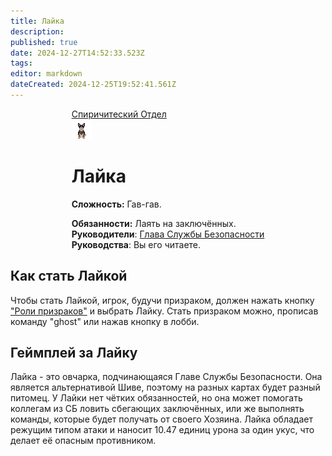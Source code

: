 ```yaml
---
title: Лайка
description: 
published: true
date: 2024-12-27T14:52:33.523Z
tags: 
editor: markdown
dateCreated: 2024-12-25T19:52:41.561Z
---
```


<div style="display: flex; justify-content: center;">
  <div class="roles-passport sp">
    <div class="title sp">
      <a href="/roles/command">Спиричитеский Отдел</a>
    </div>
    <div><div><div><img src="/roles/secdog.gif" /></div></div><div><div>
      <h1>Лайка</h1>
        <p><strong>Сложность:</strong> Гав-гав.</p>
        <strong>Обязанности:</strong> Лаять на заключённых. 
      <br>
        <b>Руководители</b>: <a href="/roles/headofsecurity">Глава Службы Безопасности</a>
      <br>
        <b>Руководства</b>: Вы его читаете.
</div></div></div></div></div>

<h2>Как стать Лайкой</h2>

Чтобы стать Лайкой, игрок, будучи призраком, должен нажать кнопку <a href="/roles/spiritualisticdepartment">"Роли призраков"</a> и выбрать Лайку. Стать призраком можно, прописав команду "ghost" или нажав кнопку в лобби.

<h2>Геймплей за Лайку</h2>

Лайка - это овчарка, подчинающаяся Главе Службы Безопасности. Она является альтернативой Шиве, поэтому на разных картах будет разный питомец. У Лайки нет чётких обязанностей, но она может помогать коллегам из СБ ловить сбегающих заключённых, или же выполнять команды, которые будет получать от своего Хозяина. Лайка обладает режущим типом атаки и наносит 10.47 единиц урона за один укус, что делает её опасным противником.


<div class="table"></div>

